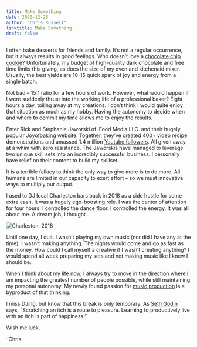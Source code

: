 ```yaml
---
title: Make Something
date: 2020-12-28
author: "Chris Russell"
linktitle: Make Something
draft: false
---
```



I often bake desserts for friends and family. It’s not a regular occurrence, but it always results in good feelings. Who doesn’t love a [chocolate chip cookie](https://www.seriouseats.com/recipes/2013/12/the-food-lab-best-chocolate-chip-cookie-recipe.html)? Unfortunately, my budget of high-quality dark chocolate and free time limits this giving, as does the size of my oven and kitchenaid mixer. Usually, the best yields are 10-15 quick spark of joy and energy from a single batch.   

Not bad – 15:1 ratio for a few hours of work. However, what would happen if I were suddenly thrust into the working life of a professional baker? Eight hours a day, toiling away at my creations. I don’t think I would quite enjoy that situation as much as my hobby. Having the autonomy to decide when and where to commit my time allows me to enjoy the results.  

Enter Rick and Stephanie Jaworski of iFood Media LLC. and their hugely popular [Joyofbaking](https://www.joyofbaking.com/) website. Together, they’ve created 400+ video recipe demonstrations and amassed 1.4 million [Youtube followers](https://www.youtube.com/channel/UCFjd060Z3nTHv0UyO8M43mQ). All given away at a whim with zero resistance. The Jaworskis have managed to leverage two unique skill sets into an incredibly successful business. I personally have relief on their content to build my skillset.  

It is a terrible fallacy to think the only way to give more is to do more. All humans are limited in our capacity to exert effort – so we must innovative ways to multiply our output.  

I used to DJ local Charleston bars back in 2018 as a side hustle for some extra cash. It was a hugely ego-boosting role. I was the center of attention for four hours. I controlled the dance floor. I controlled the energy. It was all about me. A dream job, I thought.  

![Charleston, 2018](/img/IMG_1822.JPG)

Until one day, I quit. I wasn’t playing my own music (nor did I have any at the time). I wasn’t making anything. The nights would come and go as fast as the money. How could I call myself a creative if I wasn’t creating anything? I would spend all week preparing my sets and not making music like I knew I should be.    

When I think about my life now, I always try to move in the direction where I am impacting the greatest number of people possible, while still maintaining my personal autonomy. My newly found passion for [music production](https://soundcloud.com/crussell) is a byproduct of that thinking.   

I miss DJing, but know that this break is only temporary. As [Seth Godin](https://seths.blog/2017/10/the-pleasurehappiness-gap/) says, “Scratching an itch is a route to pleasure. Learning to productively live with an itch is part of happiness.”  

Wish me luck.  

-Chris  

 
